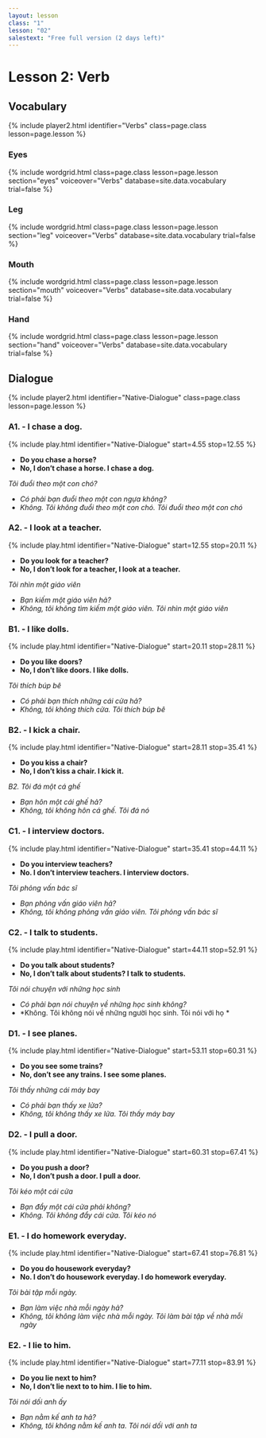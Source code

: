 ```yaml
---
layout: lesson
class: "1"
lesson: "02"
salestext: "Free full version (2 days left)"
---
```



# Lesson 2: Verb

## Vocabulary

{% include player2.html identifier="Verbs" class=page.class lesson=page.lesson %}

### Eyes
{% include wordgrid.html 
		class=page.class 
		lesson=page.lesson 
		section="eyes"
		voiceover="Verbs"
		database=site.data.vocabulary 
		trial=false %}

### Leg
{% include wordgrid.html 
		class=page.class 
		lesson=page.lesson 
		section="leg"
		voiceover="Verbs"
		database=site.data.vocabulary 
		trial=false %}


### Mouth
{% include wordgrid.html 
		class=page.class 
		lesson=page.lesson 
		section="mouth"
		voiceover="Verbs"
		database=site.data.vocabulary 
		trial=false %}




### Hand
{% include wordgrid.html 
		class=page.class 
		lesson=page.lesson 
		section="hand"
		voiceover="Verbs"
		database=site.data.vocabulary 
		trial=false %}



## Dialogue

{% include player2.html identifier="Native-Dialogue" class=page.class lesson=page.lesson %}

### A1. - I chase a dog.
{% include play.html identifier="Native-Dialogue" start=4.55 stop=12.55 %} 

- **Do you chase a horse?**
- **No, I don’t chase a horse. I chase a dog.**

*Tôi đuổi theo một con chó?*

- *Có phải bạn đuổi theo một con ngựa không?*
- *Không. Tôi không đuổi theo một con chó. Tôi đuổi theo một con chó*

### A2. - I look at a teacher.
{% include play.html identifier="Native-Dialogue" start=12.55 stop=20.11 %}
- **Do you look for a teacher?**
- **No, I don’t look for a teacher, I look at a teacher.**

*Tôi nhìn một giáo viên*

- *Bạn kiếm một giáo viên hả?*
- *Không, tôi không tìm kiếm một giáo viên. Tôi nhìn một giáo viên*

 

### B1. - I like dolls.
{% include play.html identifier="Native-Dialogue" start=20.11 stop=28.11 %}
- **Do you like doors?**
- **No, I don’t like doors. I like dolls.**

*Tôi thích búp bê*

- *Có phải bạn thích những cái cửa hả?*
- *Không, tôi không thích cửa. Tôi thích búp bê*

### B2. -  I kick a chair.
{% include play.html identifier="Native-Dialogue" start=28.11 stop=35.41 %}
- **Do you kiss a chair?**
- **No, I don’t kiss a chair. I kick it.**

*B2. Tôi đá một cá ghế*

- *Bạn hôn một cái ghế hả?*
- *Không, tôi không hôn cá ghế. Tôi đá nó*

### C1. -  I interview doctors.
{% include play.html identifier="Native-Dialogue" start=35.41 stop=44.11 %}
- **Do you interview teachers?**
- **No. I don’t interview teachers. I interview doctors.**

*Tôi phỏng vấn bác sĩ*

- *Bạn phỏng vấn giáo viên hả?*
- *Không, tôi không phỏng vấn giáo viên. Tôi phỏng vấn bác sĩ*

### C2. - I talk to students.
{% include play.html identifier="Native-Dialogue" start=44.11 stop=52.91 %}
- **Do you talk about students?**
- **No, I don’t talk about students? I talk to students.**

*Tôi nói chuyện với những  học sinh*

- *Có phải bạn nói chuyện về những học sinh không?*
- *Không. Tôi không nói về những người học sinh. Tôi nói với họ *

### D1. - I see planes.
{% include play.html identifier="Native-Dialogue" start=53.11 stop=60.31 %}
- **Do you see some trains?**
- **No,  don’t see any trains. I see some planes.**

*Tôi thấy những cái máy bay*

- *Có phải bạn thấy xe lửa?*
- *Không, tôi không thấy xe lửa. Tôi thấy máy bay*

### D2. - I pull a door.
{% include play.html identifier="Native-Dialogue" start=60.31 stop=67.41 %}
- **Do you push a door?**
- **No, I don’t push a door. I pull a door.**

*Tôi kéo một cái cửa*

- *Bạn đẩy một cái cửa phải không?*
- *Không. Tôi không đẩy cái cửa. Tôi kéo nó*

### E1. - I do homework everyday.
{% include play.html identifier="Native-Dialogue" start=67.41 stop=76.81 %}
- **Do you do housework everyday?**
- **No. I don’t do housework everyday. I do homework everyday.**

*Tôi bài tập mỗi ngày.*

- *Bạn làm việc nhà mỗi ngày hả?*
- *Không, tôi không làm việc nhà mỗi ngày. Tôi làm bài tập về nhà mỗi ngày*

### E2. - I lie to him.
{% include play.html identifier="Native-Dialogue" start=77.11 stop=83.91 %}
- **Do you lie next to him?**
- **No, I don’t lie next to to him. I lie to him.**

*Tôi nói dối anh ấy*

- *Bạn nằm kế anh ta hả?*
- *Không, tôi không nằm kế anh ta. Tôi nói dối với anh ta*

 
 
 